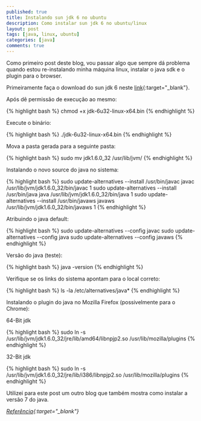 ```yaml
---
published: true
title: Instalando sun jdk 6 no ubuntu
description: Como instalar sun jdk 6 no ubuntu/linux
layout: post
tags: [java, linux, ubuntu]
categories: [java]
comments: true
---
```

Como primeiro post deste blog, vou passar algo que sempre dá problema quando estou re-instalando minha máquina linux, instalar o java sdk e o plugin para o browser.

Primeiramente faça o download do sun jdk 6 neste [link](http://www.oracle.com/technetwork/java/javase/downloads/jdk-6u32-downloads-1594644.html){:target="_blank"}.

Após dê permissão de execução ao mesmo:

{% highlight bash %}
chmod +x jdk-6u32-linux-x64.bin
{% endhighlight %}

Execute o binário:

{% highlight bash %}
./jdk-6u32-linux-x64.bin
{% endhighlight %}

Mova a pasta gerada para a seguinte pasta:

{% highlight bash %}
sudo mv jdk1.6.0_32 /usr/lib/jvm/
{% endhighlight %}

Instalando o novo source do java no sistema:

{% highlight bash %}
sudo update-alternatives --install /usr/bin/javac javac /usr/lib/jvm/jdk1.6.0_32/bin/javac 1
sudo update-alternatives --install /usr/bin/java java /usr/lib/jvm/jdk1.6.0_32/bin/java 1
sudo update-alternatives --install /usr/bin/javaws javaws /usr/lib/jvm/jdk1.6.0_32/bin/javaws 1
{% endhighlight %}

Atribuindo o java default:

{% highlight bash %}
sudo update-alternatives --config javac
sudo update-alternatives --config java
sudo update-alternatives --config javaws
{% endhighlight %}

Versão do java (teste):

{% highlight bash %}
java -version
{% endhighlight %}

Verifique se os links do sistema apontam para o local correto:

{% highlight bash %}
ls -la /etc/alternatives/java*
{% endhighlight %}

Instalando o plugin do java no Mozilla Firefox (possivelmente para o Chrome):

64-Bit jdk

{% highlight bash %}
sudo ln -s /usr/lib/jvm/jdk1.6.0_32/jre/lib/amd64/libnpjp2.so /usr/lib/mozilla/plugins
{% endhighlight %}

32-Bit jdk

{% highlight bash %}
sudo ln -s /usr/lib/jvm/jdk1.6.0_32/jre/lib/i386/libnpjp2.so /usr/lib/mozilla/plugins
{% endhighlight %}

Utilizei para este post um outro blog que também mostra como instalar a versão 7 do java.

*[Referência](http://www.devsniper.com/ubuntu-12-04-install-sun-jdk-6-7/){:target="_blank"}*
